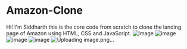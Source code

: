 # Amazon-Clone
Hi! I'm Siddharth this is the core code from scratch to clone the landing page of Amazon using HTML, CSS and JavaScript.
![image](https://github.com/siddproj/Amazon-Clone/assets/111081986/56e43d4e-667c-49d7-aebb-72f1d5d1f730)
![image](https://github.com/siddproj/Amazon-Clone/assets/111081986/622025b5-2431-42af-8a40-7d6253adef4c)
![image](https://github.com/siddproj/Amazon-Clone/assets/111081986/cbeb728b-881b-434c-9533-9dd397e6af55)
![image](https://github.com/siddproj/Amazon-Clone/assets/111081986/bb8bf158-44fa-4c45-bede-cf462ace773e)
![Uploading image.png…]()






